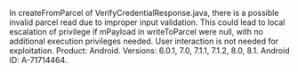 In createFromParcel of VerifyCredentialResponse.java, there is a possible invalid parcel read due to improper input validation. This could lead to local escalation of privilege if mPayload in writeToParcel were null, with no additional execution privileges needed. User interaction is not needed for exploitation. Product: Android. Versions: 6.0.1, 7.0, 7.1.1, 7.1.2, 8.0, 8.1. Android ID: A-71714464.